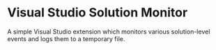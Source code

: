 # Visual Studio Solution Monitor

A simple Visual Studio extension which monitors various solution-level events and logs them to a temporary file.
